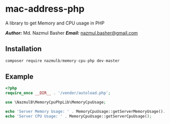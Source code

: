 # mac-address-php
A library to get Memory and CPU usage in PHP

***Author:*** Md. Nazmul Basher
***Email:*** nazmul.basher@gmail.com

## Installation

```js
composer require nazmulb/memory-cpu-php dev-master
```

## Example

```php
<?php
require_once __DIR__ . '/vendor/autoload.php';

use \NazmulB\MemoryCpuPhpLib\MemoryCpuUsage;

echo 'Server Memory Usage: ' . MemoryCpuUsage::getServerMemoryUsage().'<br />';
echo 'Server CPU Usage: ' . MemoryCpuUsage::getServerCpuUsage();
```
